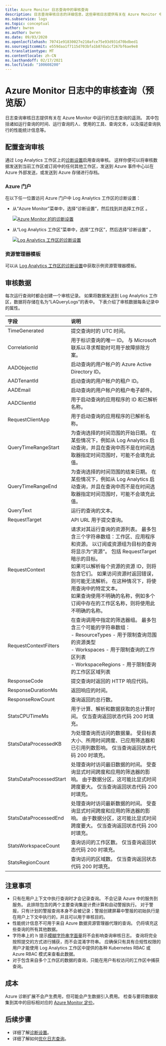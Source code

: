 ```yaml
---
title: Azure Monitor 日志查询中的审核查询
description: 日志查询审核日志的详细信息，这些审核日志提供有关在 Azure Monitor 中运行的日志查询的遥测。
ms.subservice: logs
ms.topic: conceptual
author: bwren
ms.author: bwren
ms.date: 09/03/2020
ms.openlocfilehash: 70741e91830027e210afce75e93d931d70bdbed1
ms.sourcegitcommit: e559daa1f7115d703bfa1b87da1cf267bf6ae9e8
ms.translationtype: MT
ms.contentlocale: zh-CN
ms.lasthandoff: 02/17/2021
ms.locfileid: "100608200"
---
```

# <a name="audit-queries-in-azure-monitor-logs-preview"></a>Azure Monitor 日志中的审核查询（预览版）
日志查询审核日志提供有关在 Azure Monitor 中运行的日志查询的遥测。 其中包括诸如运行查询的时间、运行查询的人、使用的工具、查询文本，以及描述查询执行的性能统计信息等。


## <a name="configure-query-auditing"></a>配置查询审核
通过 Log Analytics 工作区上的[诊断设置](../essentials/diagnostic-settings.md)启用查询审核。 这样你便可以将审核数据发送到当前工作区或订阅中的任何其他工作区，发送到 Azure 事件中心以在 Azure 外部发送，或发送到 Azure 存储进行存档。 

### <a name="azure-portal"></a>Azure 门户
在以下任一位置访问 Azure 门户中 Log Analytics 工作区的诊断设置：

- 从“Azure Monitor”菜单中，选择“诊断设置”，然后找到并选择工作区 。

    [![Azure Monitor 的的诊断设置](media/query-audit/diagnostic-setting-monitor.png) ](media/query-audit/diagnostic-setting-monitor.png#lightbox) 

- 从“Log Analytics 工作区”菜单中，选择“工作区”，然后选择“诊断设置” 。

    [![Log Analytics 工作区的诊断设置](media/query-audit/diagnostic-setting-workspace.png) ](media/query-audit/diagnostic-setting-workspace.png#lightbox) 

### <a name="resource-manager-template"></a>资源管理器模板
可以从 [Log Analytics 工作区的诊断设置](../essentials/resource-manager-diagnostic-settings.md#diagnostic-setting-for-log-analytics-workspace)中获取示例资源管理器模板。

## <a name="audit-data"></a>审核数据
每次运行查询时都会创建一个审核记录。 如果将数据发送到 Log Analytics 工作区，数据将存储在名为“LAQueryLogs”的表中。 下表介绍了审核数据每条记录中的属性。

| 字段 | 说明 |
|:---|:---|
| TimeGenerated         | 提交查询时的 UTC 时间。 |
| CorrelationId         | 用于标识查询的唯一 ID。 与 Microsoft 联系以寻求帮助时可用于故障排除方案。 |
| AADObjectId           | 启动查询的用户帐户的 Azure Active Directory ID。  |
| AADTenantId           | 启动查询的用户帐户的租户 ID。  |
| AADEmail              | 启动查询的用户帐户的租户电子邮件。  |
| AADClientId           | 用于启动查询的应用程序的 ID 和已解析名称。 |
| RequestClientApp      | 用于启动查询的应用程序的已解析名称。 |
| QueryTimeRangeStart   | 为查询选择的时间范围的开始日期。 在某些情况下，例如从 Log Analytics 启动查询，并且在查询中而不是在时间选取器指定时间范围时，可能不会填充此值。 |
| QueryTimeRangeEnd     | 为查询选择的时间范围的结束日期。 在某些情况下，例如从 Log Analytics 启动查询，并且在查询中而不是在时间选取器指定时间范围时，可能不会填充此值。  |
| QueryText             | 运行的查询的文本。 |
| RequestTarget         | API URL 用于提交查询。  |
| RequestContext        | 请求对其运行查询的资源列表。 最多包含三个字符串数组：工作区、应用程序和资源。 以订阅或资源组为目标的查询将显示为“资源”。 包括 RequestTarget 暗示的目标。<br>如果可以解析每个资源的资源 ID，则将包含它们。 如果访问资源时返回错误，则可能无法解析。 在这种情况下，将使用查询中的特定文本。<br>如果查询使用不明确的名称，例如多个订阅中存在的工作区名称，则将使用此不明确的名称。 |
| RequestContextFilters | 在查询调用中指定的筛选器组。 最多包含三个可能的字符串数组：<br>- ResourceTypes - 用于限制查询范围的资源类型<br>- Workspaces - 用于限制查询的工作区列表<br>- WorkspaceRegions - 用于限制查询的工作区区域列表 |
| ResponseCode          | 提交查询时返回的 HTTP 响应代码。 |
| ResponseDurationMs    | 返回响应的时间。  |
| ResponseRowCount     | 查询返回的总行数。 |
| StatsCPUTimeMs       | 用于计算、解析和数据获取的总计算时间。 仅当查询返回状态代码 200 时填充。 |
| StatsDataProcessedKB | 为处理查询而访问的数据量。 受目标表大小、所用时间跨度、已应用筛选器和已引用列数影响。 仅当查询返回状态代码 200 时填充。 |
| StatsDataProcessedStart | 处理查询时访问最旧数据的时间。 受查询显式时间跨度和应用的筛选器的影响。 由于数据分区，这可能比显式时间跨度要大。 仅当查询返回状态代码 200 时填充。 |
| StatsDataProcessedEnd  |处理查询时访问最新数据的时间。 受查询显式时间跨度和应用的筛选器的影响。 由于数据分区，这可能比显式时间跨度要大。 仅当查询返回状态代码 200 时填充。 |
| StatsWorkspaceCount | 查询访问的工作区数。 仅当查询返回状态代码 200 时填充。 |
| StatsRegionCount | 查询访问的区域数。 仅当查询返回状态代码 200 时填充。 |

## <a name="considerations"></a>注意事项

- 只有在用户上下文中执行查询时才会记录查询。 不会记录 Azure 中的服务到服务。 此排除包含的两个主要查询集是计费计算和自动警报执行。 对于警报，只有计划的警报查询本身不会被记录；警报创建屏幕中警报的初始执行是在用户上下文中执行的，并且可以用于审核目的。 
- 性能统计信息不可用于来自 Azure 数据资源管理器代理的查询。 仍将填充这些查询的所有其他数据。
- 字符串上的 h 提示[模糊字符串字面量](/azure/data-explorer/kusto/query/scalar-data-types/string#obfuscated-string-literals)将不会影响查询审核日志。 查询将完全按照提交的方式进行捕获，而不会混淆字符串。 应确保只有具有合规性权限的用户才能使用 Log Analytics 工作区中提供的各种 Kubernetes RBAC 或 Azure RBAC 模式来查看此数据。
- 对于包含来自多个工作区的数据的查询，只能在用户有权访问的工作区中捕获查询。

## <a name="costs"></a>成本  
Azure 诊断扩展不会产生费用，但可能会产生数据引入费用。 检查与要将数据收集到其中的目标相对应的 [Azure Monitor 定价](https://azure.microsoft.com/pricing/details/monitor/)。

## <a name="next-steps"></a>后续步骤

- 详细了解[诊断设置](../essentials/diagnostic-settings.md)。
- 详细了解如何[优化日志查询](query-optimization.md)。
